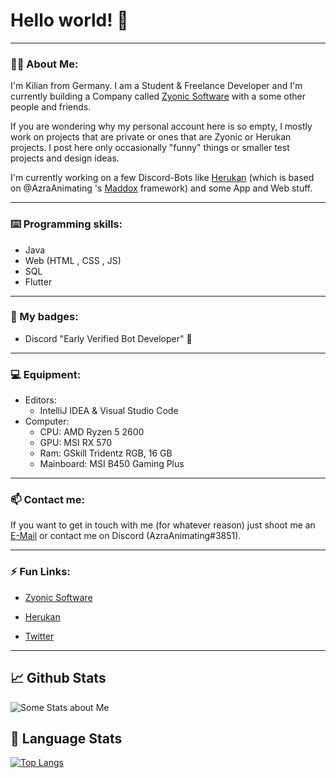 # Hello world! 👋

---

### 👱‍♂️ About Me:

I'm Kilian from Germany. I am a Student & Freelance Developer and I'm currently building a Company called [Zyonic Software](https://github.com/zyonic-software/) with a some other people and friends.

If you are wondering why my personal account here is so empty, I mostly work on projects that are private or ones that are Zyonic or Herukan projects. I post here only occasionally "funny" things or smaller test projects and design ideas.

I'm currently working on a few Discord-Bots like [Herukan](https://herukan.com) (which is based on @AzraAnimating 's [Maddox](https://github.com/zyonic-software/maddox-v2/) framework) and some App and Web stuff.

---
### ⌨️ Programming skills:

- Java
- Web (HTML , CSS , JS)
- SQL
- Flutter
---
### 🏅 My badges:

- Discord "Early Verified Bot Developer" 💎
---
### 💻 Equipment:

- Editors: 
  - IntelliJ IDEA & Visual Studio Code
- Computer: 
  - CPU: AMD Ryzen 5 2600
  - GPU: MSI RX 570
  - Ram: GSkill Tridentz RGB, 16 GB
  - Mainboard: MSI B450 Gaming Plus
---
### 📫 Contact me:

If you want to get in touch with me (for whatever reason) just shoot me an [E-Mail](mailto:kilihbr@gmail.com) or contact me on Discord (AzraAnimating#3851).

---
### ⚡ Fun Links:

- [Zyonic Software](https://zyonicsoftware.com/)
- [Herukan](https://herukan.xyz/)
  
- [Twitter](https://twitter.com/kilihbr)

---

  
## 📈 Github Stats

<img align="left" alt="Some Stats about Me" src="https://github-readme-stats.vercel.app/api?username=kilihbr&show_icons=true&hide_border=true&count_private=true" />

<br>

## 🧭 Language Stats

[![Top Langs](https://github-readme-stats.vercel.app/api/top-langs/?username=kilihbr&layout=compact&bg_color=DEG,0xF7DC6F,0x3498DB)](https://github.com/kilihbr/github-readme-stats)

